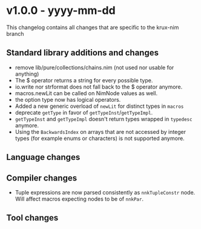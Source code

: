 
# v1.0.0 - yyyy-mm-dd

This changelog contains all changes that are specific to the krux-nim branch

## Standard library additions and changes

- remove lib/pure/collections/chains.nim (not used nor usable for anything)
- The $ operator returns a string for every possible type.
- io.write nor strformat does not fall back to the $ operator anymore.
- macros.newLit can be called on NimNode values as well.
- the option type now has logical operators.
- Added a new generic overload of `newLit` for distinct types in
  `macros`
- deprecate `getType` in favor of `getTypeInst`/`getTypeImpl`.
- `getTypeInst` and `getTypeImpl` doesn't return types wrapped in
  `typedesc` anymore.
- Using the ``BackwardsIndex`` on arrays that are not accessed by
  integer types (for example enums or characters) is not supported
  anymore.

## Language changes


## Compiler changes

- Tuple expressions are now parsed consistently as
  `nnkTupleConstr` node. Will affect macros expecting nodes to be of `nnkPar`.

## Tool changes
